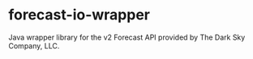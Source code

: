 forecast-io-wrapper
===================

Java wrapper library for the v2 Forecast API provided by The Dark Sky Company, LLC.
